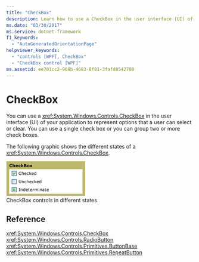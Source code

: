```yaml
---
title: "CheckBox"
description: Learn how to use a CheckBox in the user interface (UI) of your application to represent options that a user can select or clear.
ms.date: "03/30/2017"
ms.service: dotnet-framework
f1_keywords: 
  - "AutoGeneratedOrientationPage"
helpviewer_keywords: 
  - "controls [WPF], CheckBox"
  - "CheckBox control [WPF]"
ms.assetid: ee701cc2-968b-4683-8f81-3fafd8542700
---
```

# CheckBox

You can use a <xref:System.Windows.Controls.CheckBox> in the user interface (UI) of your application to represent options that a user can select or clear. You can use a single check box or you can group two or more check boxes.

The following graphic shows the different states of a <xref:System.Windows.Controls.CheckBox>.

![CheckBox states](./media/ss-ctl-checkbox.png "SS_CTL_checkbox")\
CheckBox controls in different states

## Reference

<xref:System.Windows.Controls.CheckBox>
  <xref:System.Windows.Controls.RadioButton>
  <xref:System.Windows.Controls.Primitives.ButtonBase>
  <xref:System.Windows.Controls.Primitives.RepeatButton>
